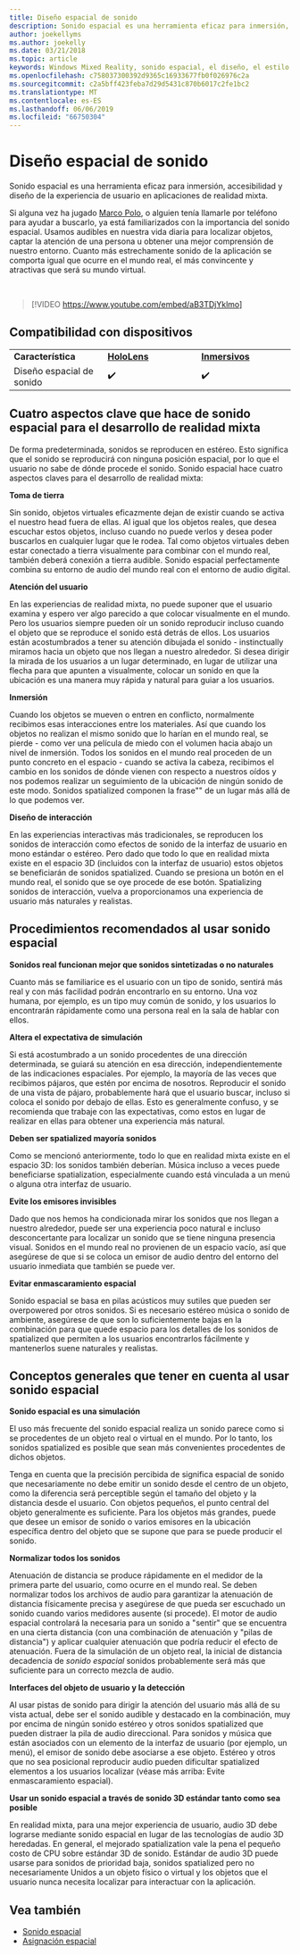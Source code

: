 ```yaml
---
title: Diseño espacial de sonido
description: Sonido espacial es una herramienta eficaz para inmersión, accesibilidad y diseño de la experiencia de usuario en aplicaciones de realidad mixta.
author: joekellyms
ms.author: joekelly
ms.date: 03/21/2018
ms.topic: article
keywords: Windows Mixed Reality, sonido espacial, el diseño, el estilo
ms.openlocfilehash: c758037300392d9365c16933677fb0f026976c2a
ms.sourcegitcommit: c2a5bff423feba7d29d5431c870b6017c2fe1bc2
ms.translationtype: MT
ms.contentlocale: es-ES
ms.lasthandoff: 06/06/2019
ms.locfileid: "66750304"
---
```

# <a name="spatial-sound-design"></a>Diseño espacial de sonido

Sonido espacial es una herramienta eficaz para inmersión, accesibilidad y diseño de la experiencia de usuario en aplicaciones de realidad mixta.

Si alguna vez ha jugado [Marco Polo](https://en.wikipedia.org/wiki/Marco_Polo_(game)), o alguien tenía llamarle por teléfono para ayudar a buscarlo, ya está familiarizados con la importancia del sonido espacial. Usamos audibles en nuestra vida diaria para localizar objetos, captar la atención de una persona u obtener una mejor comprensión de nuestro entorno. Cuanto más estrechamente sonido de la aplicación se comporta igual que ocurre en el mundo real, el más convincente y atractivas que será su mundo virtual.

<br>

> [!VIDEO https://www.youtube.com/embed/aB3TDjYklmo]

## <a name="device-support"></a>Compatibilidad con dispositivos

<table>
    <colgroup>
    <col width="33%" />
    <col width="33%" />
    <col width="33%" />
    </colgroup>
    <tr>
        <td><strong>Característica</strong></td>
        <td><a href="hololens-hardware-details.md"><strong>HoloLens</strong></a></td>
        <td><a href="immersive-headset-hardware-details.md"><strong>Inmersivos</strong></a></td>
    </tr>
     <tr>
        <td>Diseño espacial de sonido</td>
        <td>✔️</td>
        <td>✔️</td>
    </tr>
</table>


## <a name="four-key-things-spatial-sound-does-for-mixed-reality-development"></a>Cuatro aspectos clave que hace de sonido espacial para el desarrollo de realidad mixta

De forma predeterminada, sonidos se reproducen en estéreo. Esto significa que el sonido se reproducirá con ninguna posición espacial, por lo que el usuario no sabe de dónde procede el sonido. Sonido espacial hace cuatro aspectos claves para el desarrollo de realidad mixta:

**Toma de tierra**

Sin sonido, objetos virtuales eficazmente dejan de existir cuando se activa el nuestro head fuera de ellas. Al igual que los objetos reales, que desea escuchar estos objetos, incluso cuando no puede verlos y desea poder buscarlos en cualquier lugar que le rodea. Tal como objetos virtuales deben estar conectado a tierra visualmente para combinar con el mundo real, también deberá conexión a tierra audible. Sonido espacial perfectamente combina su entorno de audio del mundo real con el entorno de audio digital.

**Atención del usuario**

En las experiencias de realidad mixta, no puede suponer que el usuario examina y espero ver algo parecido a que colocar visualmente en el mundo. Pero los usuarios siempre pueden oír un sonido reproducir incluso cuando el objeto que se reproduce el sonido está detrás de ellos. Los usuarios están acostumbrados a tener su atención dibujada el sonido - instinctually miramos hacia un objeto que nos llegan a nuestro alrededor. Si desea dirigir la mirada de los usuarios a un lugar determinado, en lugar de utilizar una flecha para que apunten a visualmente, colocar un sonido en que la ubicación es una manera muy rápida y natural para guiar a los usuarios.

**Inmersión**

Cuando los objetos se mueven o entren en conflicto, normalmente recibimos esas interacciones entre los materiales. Así que cuando los objetos no realizan el mismo sonido que lo harían en el mundo real, se pierde - como ver una película de miedo con el volumen hacia abajo un nivel de inmersión. Todos los sonidos en el mundo real proceden de un punto concreto en el espacio - cuando se activa la cabeza, recibimos el cambio en los sonidos de dónde vienen con respecto a nuestros oídos y nos podemos realizar un seguimiento de la ubicación de ningún sonido de este modo. Sonidos spatialized componen la frase"" de un lugar más allá de lo que podemos ver.

**Diseño de interacción**

En las experiencias interactivas más tradicionales, se reproducen los sonidos de interacción como efectos de sonido de la interfaz de usuario en mono estándar o estéreo. Pero dado que todo lo que en realidad mixta existe en el espacio 3D (incluidos con la interfaz de usuario) estos objetos se beneficiarán de sonidos spatialized. Cuando se presiona un botón en el mundo real, el sonido que se oye procede de ese botón. Spatializing sonidos de interacción, vuelva a proporcionamos una experiencia de usuario más naturales y realistas.

## <a name="best-practices-when-using-spatial-sound"></a>Procedimientos recomendados al usar sonido espacial

**Sonidos real funcionan mejor que sonidos sintetizadas o no naturales**

Cuanto más se familiarice es el usuario con un tipo de sonido, sentirá más real y con más facilidad podrán encontrarlo en su entorno. Una voz humana, por ejemplo, es un tipo muy común de sonido, y los usuarios lo encontrarán rápidamente como una persona real en la sala de hablar con ellos.

**Altera el expectativa de simulación**

Si está acostumbrado a un sonido procedentes de una dirección determinada, se guiará su atención en esa dirección, independientemente de las indicaciones espaciales. Por ejemplo, la mayoría de las veces que recibimos pájaros, que estén por encima de nosotros. Reproducir el sonido de una vista de pájaro, probablemente hará que el usuario buscar, incluso si coloca el sonido por debajo de ellas. Esto es generalmente confuso, y se recomienda que trabaje con las expectativas, como estos en lugar de realizar en ellas para obtener una experiencia más natural.

**Deben ser spatialized mayoría sonidos**

Como se mencionó anteriormente, todo lo que en realidad mixta existe en el espacio 3D: los sonidos también deberían. Música incluso a veces puede beneficiarse spatialization, especialmente cuando está vinculada a un menú o alguna otra interfaz de usuario.

**Evite los emisores invisibles**

Dado que nos hemos ha condicionada mirar los sonidos que nos llegan a nuestro alrededor, puede ser una experiencia poco natural e incluso desconcertante para localizar un sonido que se tiene ninguna presencia visual. Sonidos en el mundo real no provienen de un espacio vacío, así que asegúrese de que si se coloca un emisor de audio dentro del entorno del usuario inmediata que también se puede ver.

**Evitar enmascaramiento espacial**

Sonido espacial se basa en pilas acústicos muy sutiles que pueden ser overpowered por otros sonidos. Si es necesario estéreo música o sonido de ambiente, asegúrese de que son lo suficientemente bajas en la combinación para que quede espacio para los detalles de los sonidos de spatialized que permiten a los usuarios encontrarlos fácilmente y mantenerlos suene naturales y realistas.

## <a name="general-concepts-to-keep-in-mind-when-using-spatial-sound"></a>Conceptos generales que tener en cuenta al usar sonido espacial

**Sonido espacial es una simulación**

El uso más frecuente del sonido espacial realiza un sonido parece como si se procedentes de un objeto real o virtual en el mundo. Por lo tanto, los sonidos spatialized es posible que sean más convenientes procedentes de dichos objetos.

Tenga en cuenta que la precisión percibida de significa espacial de sonido que necesariamente no debe emitir un sonido desde el centro de un objeto, como la diferencia será perceptible según el tamaño del objeto y la distancia desde el usuario. Con objetos pequeños, el punto central del objeto generalmente es suficiente. Para los objetos más grandes, puede que desee un emisor de sonido o varios emisores en la ubicación específica dentro del objeto que se supone que para se puede producir el sonido.

**Normalizar todos los sonidos**

Atenuación de distancia se produce rápidamente en el medidor de la primera parte del usuario, como ocurre en el mundo real. Se deben normalizar todos los archivos de audio para garantizar la atenuación de distancia físicamente precisa y asegúrese de que pueda ser escuchado un sonido cuando varios medidores ausente (si procede). El motor de audio espacial controlará la necesaria para un sonido a "sentir" que se encuentra en una cierta distancia (con una combinación de atenuación y "pilas de distancia") y aplicar cualquier atenuación que podría reducir el efecto de atenuación. Fuera de la simulación de un objeto real, la inicial de distancia decadencia de *sonido espacial* sonidos probablemente será más que suficiente para un correcto mezcla de audio.

**Interfaces del objeto de usuario y la detección**

Al usar pistas de sonido para dirigir la atención del usuario más allá de su vista actual, debe ser el sonido audible y destacado en la combinación, muy por encima de ningún sonido estéreo y otros sonidos spatialized que pueden distraer la pila de audio direccional. Para sonidos y música que están asociados con un elemento de la interfaz de usuario (por ejemplo, un menú), el emisor de sonido debe asociarse a ese objeto. Estéreo y otros que no sea posicional reproducir audio pueden dificultar spatialized elementos a los usuarios localizar (véase más arriba: Evite enmascaramiento espacial).

**Usar un sonido espacial a través de sonido 3D estándar tanto como sea posible**

En realidad mixta, para una mejor experiencia de usuario, audio 3D debe lograrse mediante sonido espacial en lugar de las tecnologías de audio 3D heredadas. En general, el mejorado spatialization vale la pena el pequeño costo de CPU sobre estándar 3D de sonido. Estándar de audio 3D puede usarse para sonidos de prioridad baja, sonidos spatialized pero no necesariamente Unidos a un objeto físico o virtual y los objetos que el usuario nunca necesita localizar para interactuar con la aplicación.

## <a name="see-also"></a>Vea también
* [Sonido espacial](spatial-sound.md)
* [Asignación espacial](spatial-mapping.md)
